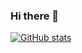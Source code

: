 ### Hi there 👋
[![GitHub stats](https://github-readme-stats.vercel.app/api?username=shinyame&count_private=true)](https://github.com/shinyame)
<!--
<!--
**Shinyame/shinyame** is a ✨ _special_ ✨ repository because its `README.md` (this file) appears on your GitHub profile.

Here are some ideas to get you started:

- 🔭 I’m currently working on ...
- 🌱 I’m currently learning ...
- 👯 I’m looking to collaborate on ...
- 🤔 I’m looking for help with ...
- 💬 Ask me about ...
- 📫 How to reach me: ...
- 😄 Pronouns: ...
- ⚡ Fun fact: ...
-->
